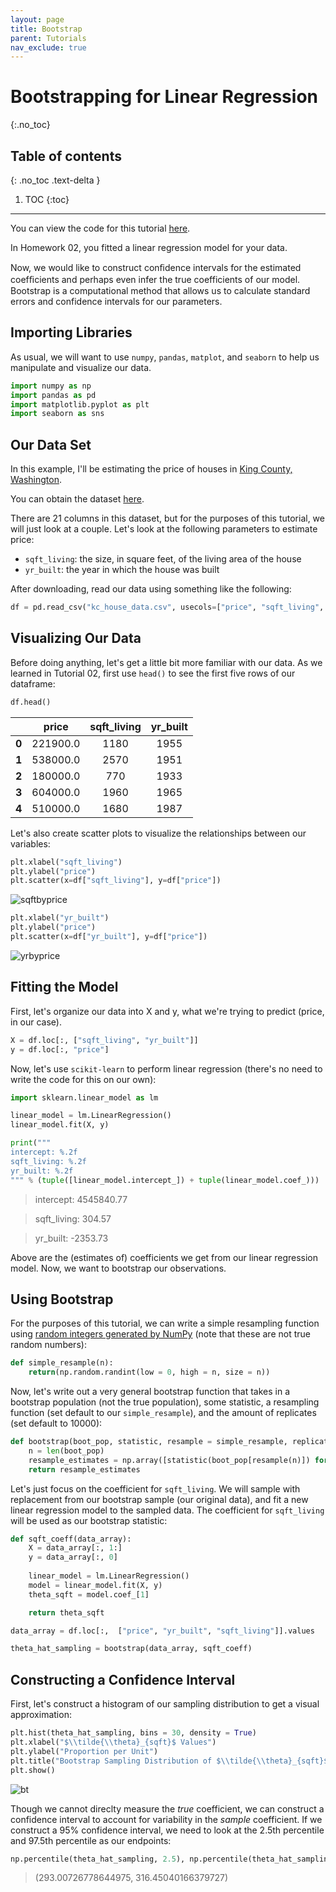 ```yaml
---
layout: page
title: Bootstrap
parent: Tutorials
nav_exclude: true
---
```


# Bootstrapping for Linear Regression
{:.no_toc}

## Table of contents
{: .no_toc .text-delta }

1. TOC
{:toc}

---

<!-- ## What is bootstrap?

Bootstrap is a method used for estimating a population parameter by repeatedly drawing distinct samples, with replacement, from the population. 

![bootstrap1](bootstrap1.png)

Image Source: [An Introduction to the Bootstrap Method](https://towardsdatascience.com/an-introduction-to-the-bootstrap-method-58bcb51b4d60)

> *The original sample approximates the population from which it was drawn. So resamples from this sample approximate what we would get if we took many samples from the population. The bootstrap distribution of a statistic, based on many resamples, approximates the sampling distribution of the statistic, based on many samples.*

> Source: Mathematical Statistics with Resampling and R Laura M. Chihara, ‎Tim C. Hesterberg - 2012

An example of bootstrapping measuring 


Please refer to the slides form Lecture 04](https://piazza.com/class_profile/get_resource/k8pcxfiwkxf2ec/k9jgjkfppry4vv) for more on bootstrap.  -->

<!-- ## Bootstrapping for Linear Regression -->

You can view the code for this tutorial [here](https://colab.research.google.com/drive/1Nfz2tunq7jZjQVLptUHAT2izQ7WXmN70).

In Homework 02, you fitted a linear regression model for your data.

Now, we would like to construct conﬁdence intervals for the estimated coefﬁcients and perhaps even infer the true coefficients of our model. Bootstrap is a computational method that allows us to calculate standard errors and confidence intervals for our parameters.

## Importing Libraries

As usual, we will want to use `numpy`, `pandas`, `matplot`, and `seaborn` to help us manipulate and visualize our data. 

```python
import numpy as np
import pandas as pd
import matplotlib.pyplot as plt
import seaborn as sns
```

## Our Data Set

In this example, I'll be estimating the price of houses in [King County, Washington](https://en.wikipedia.org/wiki/King_County,_Washington). 

You can obtain the dataset [here](https://www.kaggle.com/harlfoxem/housesalesprediction).

There are 21 columns in this dataset, but for the purposes of this tutorial, we will just look at a couple. Let's look at the following parameters to estimate price:
- `sqft_living`: the size, in square feet, of the living area of the house
- `yr_built`: the year in which the house was built

After downloading, read our data using something like the following:

```python
df = pd.read_csv("kc_house_data.csv", usecols=["price", "sqft_living", "yr_built"])
```

## Visualizing Our Data

Before doing anything, let's get a little bit more familiar with our data. As we learned in Tutorial 02, first use `head()` to see the first five rows of our dataframe: 

```python
df.head()
```


|       | price | sqft_living | yr_built |
|:-----:|:------------:|:-----------:|:------------:|
| **0** |      221900.0    |     1180     |      1955     |
| **1** |      538000.0     |     2570     |      1951    |
| **2** |      180000.0    |     770     |      1933    |
| **3** |      604000.0     |     1960     |      1965     |
| **4** |      510000.0     |     1680     |      1987    | 


Let's also create scatter plots to visualize the relationships between our variables:

```python
plt.xlabel("sqft_living")
plt.ylabel("price")
plt.scatter(x=df["sqft_living"], y=df["price"])
```

![sqftbyprice](sqftbyprice.svg)


```python
plt.xlabel("yr_built")
plt.ylabel("price")
plt.scatter(x=df["yr_built"], y=df["price"])
```

![yrbyprice](yrbyprice.svg)


## Fitting the Model

First, let's organize our data into X and y, what we're trying to predict (price, in our case).

```python
X = df.loc[:, ["sqft_living", "yr_built"]]
y = df.loc[:, "price"]
```

Now, let's use `scikit-learn` to perform linear regression (there's no need to write the code for this on our own):

```python
import sklearn.linear_model as lm

linear_model = lm.LinearRegression()
linear_model.fit(X, y)

print("""
intercept: %.2f
sqft_living: %.2f
yr_built: %.2f
""" % (tuple([linear_model.intercept_]) + tuple(linear_model.coef_)))
```

> intercept: 4545840.77

> sqft_living:    304.57

> yr_built:    -2353.73

Above are the (estimates of) coefficients we get from our linear regression model. Now, we want to bootstrap our observations. 

## Using Bootstrap

For the purposes of this tutorial, we can write a simple resampling function using [random integers generated by NumPy](https://numpy.org/doc/stable/reference/random/generated/numpy.random.randint.html?highlight=randint#numpy.random.randint) (note that these are not true random numbers): 
```python
def simple_resample(n): 
    return(np.random.randint(low = 0, high = n, size = n))
```

Now, let's write out a very general bootstrap function that takes in a bootstrap population (not the true population), some statistic, a resampling function (set default to our `simple_resample`), and the amount of replicates (set default to 10000):

```python
def bootstrap(boot_pop, statistic, resample = simple_resample, replicates = 10000):
    n = len(boot_pop)
    resample_estimates = np.array([statistic(boot_pop[resample(n)]) for _ in range(replicates)])
    return resample_estimates
```

Let's just focus on the coefficient for `sqft_living`. 
We will sample with replacement from our bootstrap sample (our original data), and fit a new linear regression model to the sampled data. The coefficient for `sqft_living` will be used as our bootstrap statistic: 


```python
def sqft_coeff(data_array):
    X = data_array[:, 1:]
    y = data_array[:, 0]
    
    linear_model = lm.LinearRegression()
    model = linear_model.fit(X, y)
    theta_sqft = model.coef_[1]

    return theta_sqft

data_array = df.loc[:,  ["price", "yr_built", "sqft_living"]].values

theta_hat_sampling = bootstrap(data_array, sqft_coeff)
```

## Constructing a Confidence Interval 

First, let's construct a histogram of our sampling distribution to get a visual approximation: 

```python
plt.hist(theta_hat_sampling, bins = 30, density = True)
plt.xlabel("$\\tilde{\\theta}_{sqft}$ Values")
plt.ylabel("Proportion per Unit")
plt.title("Bootstrap Sampling Distribution of $\\tilde{\\theta}_{sqft}$ (Nonparametric)");
plt.show()
```
![bt](bt.svg)


Though we cannot direclty measure the *true* coefficient, we can construct a confidence interval to account for variability in the *sample* coefficient. If we construct a 95% confidence interval, we need to look at the 2.5th percentile and 97.5th percentile as our endpoints: 


```python
np.percentile(theta_hat_sampling, 2.5), np.percentile(theta_hat_sampling, 97.5)
```

> (293.00726778644975, 316.45040166379727)


<!-- Columns:

- `id`
- `date`
- `price`
- `bedrooms`
- `bathrooms`
- `sqft_living`
- `sqft_lot`
- `floors`
- `waterfront`
- `view`
- `condition`
- `grade`
- `sqft_above`
- `sqft_basement`
- `yr_built`
- `yr_renovated`
- `zipcode`
- `lat`
- `long`
- `sqft_living15`
- `sqft_lot15` -->


<!-- ## Additional Resources -->
<!-- 
You can read more about bootstrapping [on Wikipedia](https://en.wikipedia.org/wiki/Bootstrapping_(statistics).) -->


<!-- ## References -->